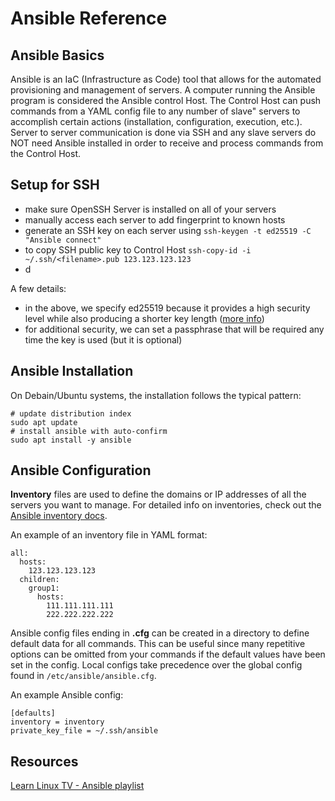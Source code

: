 # Ansible Reference

## Ansible Basics

Ansible is an IaC (Infrastructure as Code) tool that allows for the automated provisioning 
and management of servers. A computer running the Ansible program is considered the Ansible control Host. The Control Host can push commands from a YAML config file to any number of slave" servers to accomplish certain actions (installation, configuration, execution, etc.). Server to server communication is done via SSH and any slave servers do NOT need Ansible installed in order to receive and process commands from the Control Host.

## Setup for SSH

- make sure OpenSSH Server is installed on all of your servers
- manually access each server to add fingerprint to known hosts
- generate an SSH key on each server using `ssh-keygen -t ed25519 -C "Ansible connect"`
- to copy SSH public key to Control Host `ssh-copy-id -i ~/.ssh/<filename>.pub 123.123.123.123`
- d

A few details:

- in the above, we specify ed25519 because it provides a high security level while also producing a shorter key length ([more info](https://goteleport.com/blog/comparing-ssh-keys/))
- for additional security, we can set a passphrase that will be required any time the key is used (but it is optional)

## Ansible Installation

On Debain/Ubuntu systems, the installation follows the typical pattern:

```
# update distribution index
sudo apt update
# install ansible with auto-confirm
sudo apt install -y ansible
```

## Ansible Configuration

**Inventory** files are used to define the domains or IP addresses of all the servers you want to manage.  For detailed info on inventories, check out the [Ansible inventory docs](https://docs.ansible.com/ansible/latest/inventory_guide/intro_inventory.html).

An example of an inventory file in YAML format:

```
all:
  hosts:
    123.123.123.123
  children:
    group1:
      hosts:
        111.111.111.111
        222.222.222.222
```



Ansible config files ending in **.cfg** can be created in a directory to define default data for all commands. This can be useful since many repetitive options can be omitted from your commands if the default values have been set in the config. Local configs take precedence over the global config found in `/etc/ansible/ansible.cfg`.

An example Ansible config:

```
[defaults]
inventory = inventory
private_key_file = ~/.ssh/ansible
```

##  

## Resources

[Learn Linux TV - Ansible playlist](https://www.youtube.com/playlist?list=PLT98CRl2KxKEUHie1m24-wkyHpEsa4Y70)
